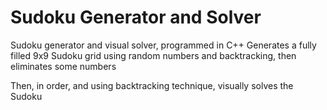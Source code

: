 # Sudoku Generator and Solver
Sudoku generator and visual solver, programmed in C++
Generates a fully filled 9x9 Sudoku grid using random numbers and backtracking, then eliminates some numbers

Then, in order, and using backtracking technique, visually solves the Sudoku
